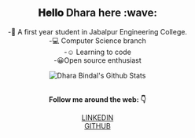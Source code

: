   <div align="center">
<h2> 𝐇𝐞𝐥𝐥𝐨 Dhara here :wave:</h2>
</div>


<div align="center">

-:european_post_office: A first year student in Jabalpur Engineering College. <br>
-:computer: Computer Science branch <br>
-:relaxed: Learning to code <br>
-:grinning:Open source enthusiast

</div>

<div align="center">

<img align="center" src="https://github-readme-stats.vercel.app/api?username=bindaldhara&include_all_commits=true&count_private=true&show_icons=true&line_height=20&title_color=7A7ADB&icon_color=2234AE&text_color=D3D3D3&bg_color=0,000000,130F40" alt="Dhara Bindal's Github Stats">

</br>
</br>

<b>Follow me around the web: :point_down:</b><br>

   <a target="_blank" href="https://www.linkedin.com/in/dhara-bindal-48996a1b">LINKEDIN</a>  
  <a target="_blank" href="https://github.com/bindaldhara">GITHUB</a> 
</div>



